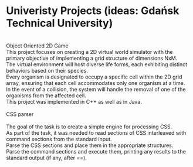 # Univeristy Projects (ideas: Gdańsk Technical University)
<br/> 
Object Oriented 2D Game <br/>
This project focuses on creating a 2D virtual world simulator with the primary objective of implementing a grid structure of dimensions NxM. <br/> 
The virtual environment will host diverse life forms, each exhibiting distinct behaviors based on their species. <br/> 
Every organism is designated to occupy a specific cell within the 2D grid array, ensuring that each cell accommodates only one organism at a time. <br/> 
In the event of a collision, the system will handle the removal of one of the organisms from the affected cell.<br/> 
This project was implemented in C++ as well as in Java.<br/> 
<br/> 
CSS parser<br/>
<br/> 
The goal of the task is to create a simple engine for processing CSS. <br/> 
As part of the task, it was needed to read sections of CSS interleaved with command sections from the standard input. <br/> 
Parse the CSS sections and place them in the appropriate structures. <br/> 
Parse the command sections and execute them, printing any results to the standard output (if any, after ==).<br/> 
<br/> 
